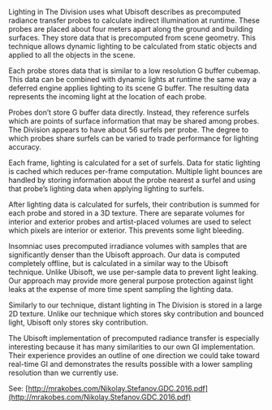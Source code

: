 Lighting in The Division uses what Ubisoft describes as precomputed radiance transfer probes to calculate indirect illumination at runtime. These probes are placed about four meters apart along the ground and building surfaces. They store data that is precomputed from scene geometry. This technique allows dynamic lighting to be calculated from static objects and applied to all the objects in the scene.

Each probe stores data that is similar to a low resolution G buffer cubemap. This data can be combined with dynamic lights at runtime the same way a deferred engine applies lighting to its scene G buffer. The resulting data represents the incoming light at the location of each probe.

Probes don’t store G buffer data directly. Instead, they reference surfels which are points of surface information that may be shared among probes. The Division appears to have about 56 surfels per probe. The degree to which probes share surfels can be varied to trade performance for lighting accuracy.

Each frame, lighting is calculated for a set of surfels. Data for static lighting is cached which reduces per-frame computation. Multiple light bounces are handled by storing information about the probe nearest a surfel and using that probe’s lighting data when applying lighting to surfels.

After lighting data is calculated for surfels, their contribution is summed for each probe and stored in a 3D texture. There are separate volumes for interior and exterior probes and artist-placed volumes are used to select which pixels are interior or exterior. This prevents some light bleeding.

Insomniac uses precomputed irradiance volumes with samples that are significantly denser than the Ubisoft approach. Our data is computed completely offline, but is calculated in a similar way to the Ubisoft technique. Unlike Ubisoft, we use per-sample data to prevent light leaking. Our approach may provide more general purpose protection against light leaks at the expense of more time spent sampling the lighting data.

Similarly to our technique, distant lighting in The Division is stored in a large 2D texture. Unlike our technique which stores sky contribution and bounced light, Ubisoft only stores sky contribution.

The Ubisoft implementation of precomputed radiance transfer is especially interesting because it has many similarities to our own GI implementation.  Their experience provides an outline of one direction we could take toward real-time GI and demonstrates the results possible with a lower sampling resolution than we currently use.

See: [http://mrakobes.com/Nikolay.Stefanov.GDC.2016.pdf](http://mrakobes.com/Nikolay.Stefanov.GDC.2016.pdf)